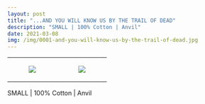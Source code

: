 ```yaml
---
layout: post
title: "...AND YOU WILL KNOW US BY THE TRAIL OF DEAD"
description: "SMALL | 100% Cotton | Anvil"
date: 2021-03-08
img: /img/0001-and-you-will-know-us-by-the-trail-of-dead.jpg
---
```




<table style="width:100%;"><tr><td style="vertical-align:top;">
      <figure class="tmblr-full" data-orig-height="2048" data-orig-width="1365" data-orig-src="https://concertshirts.netlify.app/shirts/0001/0001-01.jpg"><img src="https://64.media.tumblr.com/c780b7e5d878d316d3d47a5fa17070a5/209276c1e585faae-bf/s540x810/c0c3e8f57edb02a553bdb8420c6ef864d884a245.jpg" data-orig-height="2048" data-orig-width="1365" data-orig-src="https://concertshirts.netlify.app/shirts/0001/0001-01.jpg"/></figure></td>
    <td style="vertical-align:top;">
      <figure class="tmblr-full" data-orig-height="2048" data-orig-width="1365" data-orig-src="https://concertshirts.netlify.app/shirts/0001/0001-02.jpg"><img src="https://64.media.tumblr.com/1daadcee8eae072d6c3856953a569dfa/209276c1e585faae-04/s540x810/d7843b0dec5e8526a12d2e368e790f7a40eb9510.jpg" data-orig-height="2048" data-orig-width="1365" data-orig-src="https://concertshirts.netlify.app/shirts/0001/0001-02.jpg"/></figure></td>
  </tr></table><p>
  SMALL | 100% Cotton | Anvil
</p>
